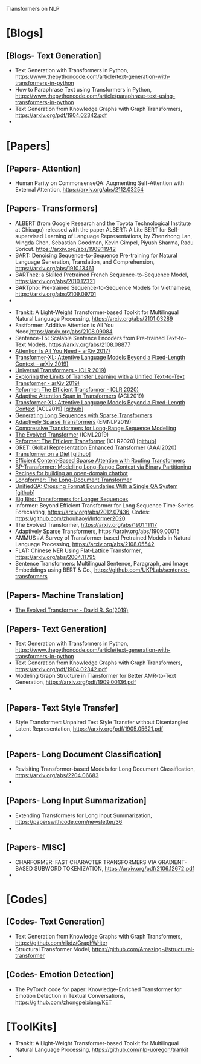 Transformers on NLP

# [Blogs]

## [Blogs- Text Generation]
+ Text Generation with Transformers in Python, https://www.thepythoncode.com/article/text-generation-with-transformers-in-python
+ How to Paraphrase Text using Transformers in Python, https://www.thepythoncode.com/article/paraphrase-text-using-transformers-in-python
+ Text Generation from Knowledge Graphs with Graph Transformers, https://arxiv.org/pdf/1904.02342.pdf
+ 


# [Papers]

## [Papers- Attention]
+ Human Parity on CommonsenseQA: Augmenting Self-Attention with External Attention, https://arxiv.org/abs/2112.03254

## [Papers- Transformers]
+ ALBERT (from Google Research and the Toyota Technological Institute at Chicago) released with the paper ALBERT: A Lite BERT for Self-supervised Learning of Language Representations, by Zhenzhong Lan, Mingda Chen, Sebastian Goodman, Kevin Gimpel, Piyush Sharma, Radu Soricut. https://arxiv.org/abs/1909.11942
+ BART: Denoising Sequence-to-Sequence Pre-training for Natural Language Generation, Translation, and Comprehension, https://arxiv.org/abs/1910.13461
+ BARThez: a Skilled Pretrained French Sequence-to-Sequence Model, https://arxiv.org/abs/2010.12321
+ BARTpho: Pre-trained Sequence-to-Sequence Models for Vietnamese, https://arxiv.org/abs/2109.09701
+ 
* Trankit: A Light-Weight Transformer-based Toolkit for Multilingual Natural Language Processing, https://arxiv.org/abs/2101.03289
* Fastformer: Additive Attention is All You Need,https://arxiv.org/abs/2108.09084
* Sentence-T5: Scalable Sentence Encoders from Pre-trained Text-to-Text  Models, https://arxiv.org/abs/2108.08877
* [Attention Is All You Need - arXiv 2017)](https://arxiv.org/abs/1706.03762)  
* [Transformer-XL: Attentive Language Models Beyond a Fixed-Length Context - arXiv 2019)](https://arxiv.org/abs/1901.02860)
* [Universal Transformers - ICLR 2019)](https://arxiv.org/abs/1807.03819) 
* [Exploring the Limits of Transfer Learning with a Unified Text-to-Text Transformer - arXiv 2019)](https://arxiv.org/abs/1910.10683) 
* [Reformer: The Efficient Transformer - ICLR 2020)](https://arxiv.org/abs/2001.04451) 
* [Adaptive Attention Span in Transformers](https://arxiv.org/abs/1905.07799) (ACL2019)
* [Transformer-XL: Attentive Language Models Beyond a Fixed-Length Context](https://arxiv.org/abs/1901.02860) (ACL2019) [[github](https://github.com/kimiyoung/transformer-xl)]
* [Generating Long Sequences with Sparse Transformers](https://arxiv.org/abs/1904.10509)
* [Adaptively Sparse Transformers](https://arxiv.org/abs/1909.00015) (EMNLP2019)
* [Compressive Transformers for Long-Range Sequence Modelling](https://arxiv.org/abs/1911.05507)
* [The Evolved Transformer](https://arxiv.org/abs/1901.11117) (ICML2019)
* [Reformer: The Efficient Transformer](https://arxiv.org/abs/2001.04451) (ICLR2020) [[github](https://github.com/google/trax/tree/master/trax/models/reformer)]
* [GRET: Global Representation Enhanced Transformer](https://arxiv.org/abs/2002.10101) (AAAI2020)
* [Transformer on a Diet](https://arxiv.org/abs/2002.06170) [[github](https://github.com/cgraywang/transformer-on-diet)]
* [Efficient Content-Based Sparse Attention with Routing Transformers](https://openreview.net/forum?id=B1gjs6EtDr)
* [BP-Transformer: Modelling Long-Range Context via Binary Partitioning](https://arxiv.org/abs/1911.04070)  
* [Recipes for building an open-domain chatbot](https://arxiv.org/pdf/2004.13637.pdf)   
* [Longformer: The Long-Document Transformer](https://arxiv.org/pdf/2004.05150.pdf)  
* [UnifiedQA: Crossing Format Boundaries With a Single QA System](https://arxiv.org/pdf/2005.00700.pdf) [[github](https://github.com/allenai/unifiedqa)]  
* [Big Bird: Transformers for Longer Sequences](https://arxiv.org/pdf/2007.14062.pdf) 
* Informer: Beyond Efficient Transformer for Long Sequence Time-Series Forecasting, https://arxiv.org/abs/2012.07436, Codes: https://github.com/zhouhaoyi/Informer2020
* The Evolved Transformer, https://arxiv.org/abs/1901.11117
* Adaptively Sparse Transformers, https://arxiv.org/abs/1909.00015
* AMMUS : A Survey of Transformer-based Pretrained Models in Natural Language Processing, https://arxiv.org/abs/2108.05542
* FLAT: Chinese NER Using Flat-Lattice Transformer, https://arxiv.org/abs/2004.11795
* Sentence Transformers: Multilingual Sentence, Paragraph, and Image Embeddings using BERT & Co., https://github.com/UKPLab/sentence-transformers


## [Papers- Machine Translation]
* [The Evolved Transformer - David R. So(2019)](https://arxiv.org/pdf/1901.11117.pdf)  


## [Papers- Text Generation]
+ Text Generation with Transformers in Python, https://www.thepythoncode.com/article/text-generation-with-transformers-in-python
+ Text Generation from Knowledge Graphs with Graph Transformers, https://arxiv.org/pdf/1904.02342.pdf
+ Modeling Graph Structure in Transformer for Better AMR-to-Text Generation, https://arxiv.org/pdf/1909.00136.pdf
+ 

## [Papers- Text Style Transfer]
+ Style Transformer: Unpaired Text Style Transfer without Disentangled Latent Representation, https://arxiv.org/pdf/1905.05621.pdf
+ 

## [Papers- Long Document Classification]
+ Revisiting Transformer-based Models for Long Document Classification, https://arxiv.org/abs/2204.06683
+ 


## [Papers- Long Input Summarization]
+ Extending Transformers for Long Input Summarization, https://paperswithcode.com/newsletter/36
+ 

## [Papers- MISC]
+ CHARFORMER: FAST CHARACTER TRANSFORMERS VIA GRADIENT-BASED SUBWORD TOKENIZATION, https://arxiv.org/pdf/2106.12672.pdf
+ 

# [Codes]

## [Codes- Text Generation]
+ Text Generation from Knowledge Graphs with Graph Transformers, https://github.com/rikdz/GraphWriter
+ Structural Transformer Model, https://github.com/Amazing-J/structural-transformer

## [Codes- Emotion Detection]
+ The PyTorch code for paper: Knowledge-Enriched Transformer for Emotion Detection in Textual Conversations, https://github.com/zhongpeixiang/KET


# [ToolKits]
+ Trankit: A Light-Weight Transformer-based Toolkit for Multilingual Natural Language Processing, https://github.com/nlp-uoregon/trankit
+ 
